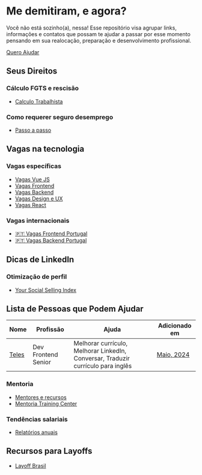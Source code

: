 # Me demitiram, e agora?

Você não está sozinho(a), nessa! 
Esse repositório visa agrupar links, informações e contatos que possam te ajudar a passar por esse momento pensando em sua realocação, preparação e desenvolvimento profissional.

[Quero Ajudar](https://github.com/me-demitiram-e-agora/me-demitiram-e-agora/issues/1)

## Seus Direitos

### Cálculo FGTS e rescisão
- [Calculo Trabalhista](https://calculoexato.com.br/submenu.aspx?codMenu=Trab)

### Como requerer seguro desemprego
- [Passo a passo](https://www.gov.br/pt-br/servicos/solicitar-o-seguro-desemprego)

## Vagas na tecnologia

### Vagas específicas
- [Vagas Vue JS](https://github.com/vuejs-br/vagas)
- [Vagas Frontend](https://github.com/frontendbr/vagas)
- [Vagas Backend](https://github.com/backend-br/vagas)
- [Vagas Design e UX](https://github.com/remotejobsbr/design-ux-vagas)
- [Vagas React](https://github.com/react-brasil/vagas)

### Vagas internacionais
- [🇵🇹 Vagas Frontend Portugal](https://github.com/frontend-pt/vagas)
- [🇵🇹 Vagas Backend Portugal](https://github.com/backend-pt/vagas)

## Dicas de LinkedIn
### Otimização de perfil
- [Your Social Selling Index](https://www.linkedin.com/sales/ssi)

## Lista de Pessoas que Podem Ajudar

| Nome | Profissão | Ajuda | Adicionado em|
|-|-|-|-|
|[Teles](https://www.linkedin.com/in/jotateles/)| Dev Frontend Senior| Melhorar currículo, Melhorar LinkedIn, Conversar, Traduzir currículo para inglês| [Maio, 2024](https://github.com/me-demitiram-e-agora/me-demitiram-e-agora/issues/1)|

### Mentoria
- [Mentores e recursos](#)
- [Mentoria Training Center](https://github.com/training-center/mentoria)

### Tendências salariais
- [Relatórios anuais](https://pesquisa.codigofonte.com.br/2024)

## Recursos para Layoffs
- [Layoff Brasil](https://www.layoffsbrasil.com/)
